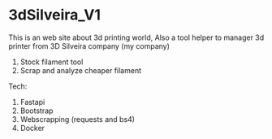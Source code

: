 # 3dSilveira_V1
This is an web site about 3d printing world,
Also a tool helper to manager 3d printer from 3D Silveira company (my company)

1. Stock filament tool
2. Scrap and analyze cheaper filament


Tech:
1. Fastapi
2. Bootstrap
3. Webscrapping (requests and bs4)
4. Docker
